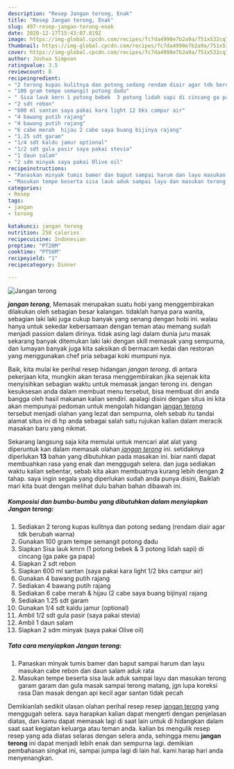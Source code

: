 ```yaml
---
description: "Resep Jangan terong, Enak"
title: "Resep Jangan terong, Enak"
slug: 497-resep-jangan-terong-enak
date: 2020-12-17T15:43:07.819Z
image: https://img-global.cpcdn.com/recipes/fc7da4990e7b2a9a/751x532cq70/jangan-terong-foto-resep-utama.jpg
thumbnail: https://img-global.cpcdn.com/recipes/fc7da4990e7b2a9a/751x532cq70/jangan-terong-foto-resep-utama.jpg
cover: https://img-global.cpcdn.com/recipes/fc7da4990e7b2a9a/751x532cq70/jangan-terong-foto-resep-utama.jpg
author: Joshua Simpson
ratingvalue: 3.5
reviewcount: 8
recipeingredient:
- "2 terong kupas kulitnya dan potong sedang rendam diair agar tdk berubah warna"
- "100 gram tempe semangit potong dadu"
- " Sisa lauk kmrn 1 potong bebek  3 potong lidah sapi di cincang ga pake ga papa"
- "2 sdt rebon"
- "600 ml santan saya pakai kara light 12 bks campur air"
- "4 bawang putih rajang"
- "4 bawang putih rajang"
- "6 cabe merah  hijau 2 cabe saya buang bijinya rajang"
- "1.25 sdt garam"
- "1/4 sdt kaldu jamur optional"
- "1/2 sdt gula pasir saya pakai stevia"
- "1 daun salam"
- "2 sdm minyak saya pakai Olive oil"
recipeinstructions:
- "Panaskan minyak tumis bamer dan baput sampai harum dan layu masukan cabe rebon dan daun salam aduk rata"
- "Masukan tempe beserta sisa lauk aduk sampai layu dan masukan terong garam garam dan gula masak sampai terong matang, jgn lupa koreksi rasa Dan masak dengan api kecil agar santan tidak pecah"
categories:
- Resep
tags:
- jangan
- terong

katakunci: jangan terong 
nutrition: 258 calories
recipecuisine: Indonesian
preptime: "PT20M"
cooktime: "PT56M"
recipeyield: "1"
recipecategory: Dinner

---
```



![Jangan terong](https://img-global.cpcdn.com/recipes/fc7da4990e7b2a9a/751x532cq70/jangan-terong-foto-resep-utama.jpg)

<b><i>jangan terong</i></b>, Memasak merupakan suatu hobi yang menggembirakan dilakukan oleh sebagian besar kalangan. tidaklah hanya para wanita, sebagian laki laki juga cukup banyak yang senang dengan hobi ini. walau hanya untuk sekedar kebersamaan dengan teman atau memang sudah menjadi passion dalam dirinya. tidak asing lagi dalam dunia juru masak sekarang banyak ditemukan laki laki dengan skill memasak yang sempurna, dan lumayan banyak juga kita saksikan di bermacam kedai dan restoran yang menggunakan chef pria sebagai koki mumpuni nya.



Baik, kita mulai ke perihal resep hidangan <i>jangan terong</i>. di antara pekerjaan kita, mungkin akan terasa menggembirakan jika sejenak kita menyisihkan sebagian waktu untuk memasak jangan terong ini. dengan kesuksesan anda dalam membuat menu tersebut, bisa membuat diri anda bangga oleh hasil makanan kalian sendiri. apalagi disini dengan situs ini kita akan mempunyai pedoman untuk mengolah hidangan <u>jangan terong</u> tersebut menjadi olahan yang lezat dan sempurna, oleh sebab itu tandai alamat situs ini di hp anda sebagai salah satu rujukan kalian dalam meracik masakan baru yang nikmat.


Sekarang langsung saja kita memulai untuk mencari alat alat yang diperuntuk kan dalam memasak olahan <u><i>jangan terong</i></u> ini. setidaknya diperlukan <b>13</b> bahan yang dibutuhkan pada masakan ini. biar nanti dapat membuahkan rasa yang enak dan menggugah selera. dan juga sediakan waktu kalian sebentar, sebab kita akan membuatnya kurang lebih dengan <b>2</b> tahap. saya ingin segala yang diperlukan sudah anda punya disini, Baiklah mari kita buat dengan melihat dulu bahan bahan dibawah ini.

<!--inarticleads1-->

##### Komposisi dan bumbu-bumbu yang dibutuhkan dalam menyiapkan Jangan terong:

1. Sediakan 2 terong kupas kulitnya dan potong sedang (rendam diair agar tdk berubah warna)
1. Gunakan 100 gram tempe semangit potong dadu
1. Siapkan  Sisa lauk kmrn (1 potong bebek &amp; 3 potong lidah sapi) di cincang (ga pake ga papa)
1. Siapkan 2 sdt rebon
1. Siapkan 600 ml santan (saya pakai kara light 1/2 bks campur air)
1. Gunakan 4 bawang putih rajang
1. Sediakan 4 bawang putih rajang
1. Sediakan 6 cabe merah &amp; hijau (2 cabe saya buang bijinya) rajang
1. Sediakan 1.25 sdt garam
1. Gunakan 1/4 sdt kaldu jamur (optional)
1. Ambil 1/2 sdt gula pasir (saya pakai stevia)
1. Ambil 1 daun salam
1. Siapkan 2 sdm minyak (saya pakai Olive oil)




<!--inarticleads2-->

##### Tata cara menyiapkan Jangan terong:

1. Panaskan minyak tumis bamer dan baput sampai harum dan layu masukan cabe rebon dan daun salam aduk rata
1. Masukan tempe beserta sisa lauk aduk sampai layu dan masukan terong garam garam dan gula masak sampai terong matang, jgn lupa koreksi rasa Dan masak dengan api kecil agar santan tidak pecah




Demikianlah sedikit ulasan olahan perihal resep resep <u>jangan terong</u> yang menggugah selera. saya harapkan kalian dapat mengerti dengan penjelasan diatas, dan kamu dapat memasak lagi di saat lain untuk di hidangkan dalam saat saat kegiatan keluarga atau teman anda. kalian bs mengulik resep resep yang ada diatas selaras dengan selera anda, sehingga menu <b>jangan terong</b> ini dapat menjadi lebih enak dan sempurna lagi. demikian pembahasan singkat ini, sampai jumpa lagi di lain hal. kami harap hari anda menyenangkan.
